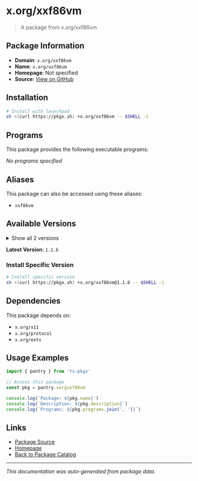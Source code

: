 # x.org/xxf86vm

> A package from x.org/xxf86vm

## Package Information

- **Domain**: `x.org/xxf86vm`
- **Name**: `x.org/xxf86vm`
- **Homepage**: Not specified
- **Source**: [View on GitHub](https://github.com/pkgxdev/pantry/tree/main/projects/x.org/xxf86vm/package.yml)

## Installation

```bash
# Install with launchpad
sh <(curl https://pkgx.sh) +x.org/xxf86vm -- $SHELL -i
```

## Programs

This package provides the following executable programs:

*No programs specified*

## Aliases

This package can also be accessed using these aliases:

- `xxf86vm`

## Available Versions

<details>
<summary>Show all 2 versions</summary>

- `1.1.6`, `1.1.5`

</details>

**Latest Version**: `1.1.6`

### Install Specific Version

```bash
# Install specific version
sh <(curl https://pkgx.sh) +x.org/xxf86vm@1.1.6 -- $SHELL -i
```

## Dependencies

This package depends on:

- `x.org/x11`
- `x.org/protocol`
- `x.org/exts`

## Usage Examples

```typescript
import { pantry } from 'ts-pkgx'

// Access this package
const pkg = pantry.xorgxxf86vm

console.log(`Package: ${pkg.name}`)
console.log(`Description: ${pkg.description}`)
console.log(`Programs: ${pkg.programs.join(', ')}`)
```

## Links

- [Package Source](https://github.com/pkgxdev/pantry/tree/main/projects/x.org/xxf86vm/package.yml)
- [Homepage](#)
- [Back to Package Catalog](../package-catalog.md)

---

*This documentation was auto-generated from package data.*
